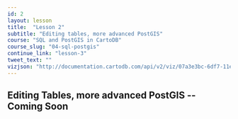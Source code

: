 ```yaml
---
id: 2
layout: lesson
title:  "Lesson 2"
subtitle: "Editing tables, more advanced PostGIS"
course: "SQL and PostGIS in CartoDB"
course_slug: "04-sql-postgis"
continue_link: "lesson-3"
tweet_text: ""
vizjson: "http://documentation.cartodb.com/api/v2/viz/07a3e3bc-6df7-11e4-b5a6-0e9d821ea90d/viz.json"
---
```


## Editing Tables, more advanced PostGIS -- Coming Soon

